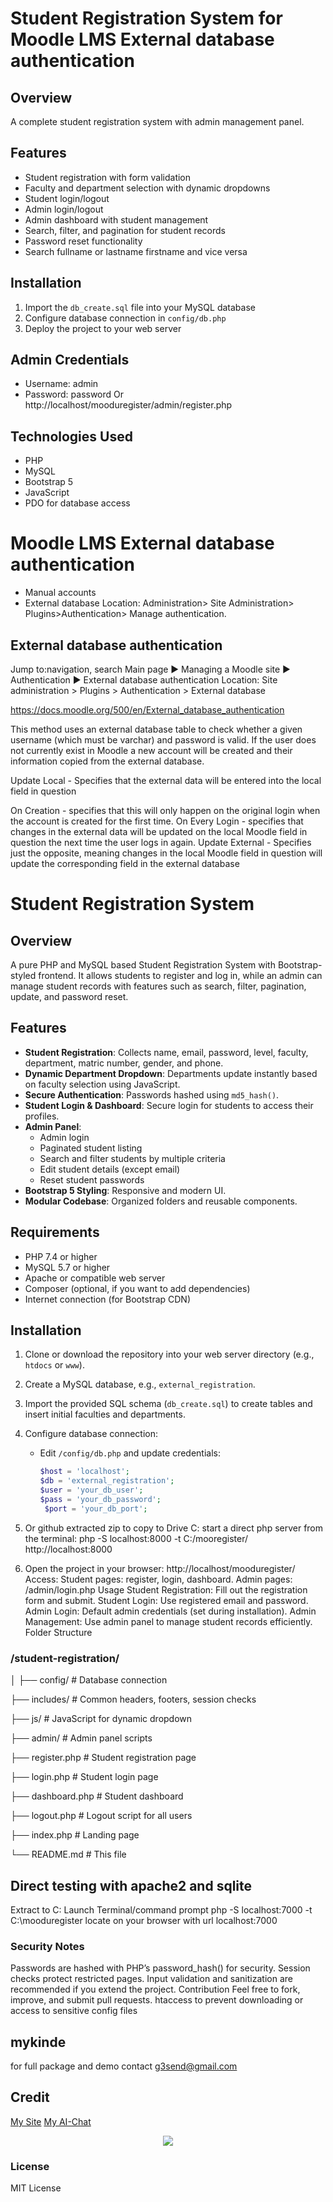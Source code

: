 # Student Registration System for Moodle LMS External database authentication 

## Overview

A complete student registration system with admin management panel.

## Features

- Student registration with form validation
- Faculty and department selection with dynamic dropdowns
- Student login/logout
- Admin login/logout
- Admin dashboard with student management
- Search, filter, and pagination for student records
- Password reset functionality
- Search fullname or lastname firstname and vice versa

## Installation

1. Import the `db_create.sql` file into your MySQL database
2. Configure database connection in `config/db.php`
3. Deploy the project to your web server

## Admin Credentials

- Username: admin
- Password: password
Or 
http://localhost/mooduregister/admin/register.php




## Technologies Used

- PHP
- MySQL
- Bootstrap 5
- JavaScript
- PDO for database access

# Moodle LMS External database authentication 
- Manual accounts
- External database
Location: Administration> Site Administration> Plugins>Authentication> Manage authentication.
## External database authentication
Jump to:navigation, search
Main page ► Managing a Moodle site ► Authentication ► External database authentication
Location: Site administration > Plugins > Authentication > External database

https://docs.moodle.org/500/en/External_database_authentication

This method uses an external database table to check whether a given username (which must be varchar) and password is valid. If the user does not currently exist in Moodle a new account will be created and their information copied from the external database.

Update Local - Specifies that the external data will be entered into the local field in question

On Creation - specifies that this will only happen on the original login when the account is created for the first time.
On Every Login - specifies that changes in the external data will be updated on the local Moodle field in question the next time the user logs in again.
Update External - Specifies just the opposite, meaning changes in the local Moodle field in question will update the corresponding field in the external database

# Student Registration System

## Overview
A pure PHP and MySQL based Student Registration System with Bootstrap-styled frontend. It allows students to register and log in, while an admin can manage student records with features such as search, filter, pagination, update, and password reset.

## Features
- **Student Registration**: Collects name, email, password, level, faculty, department, matric number, gender, and phone.
- **Dynamic Department Dropdown**: Departments update instantly based on faculty selection using JavaScript.
- **Secure Authentication**: Passwords hashed using `md5_hash()`.
- **Student Login & Dashboard**: Secure login for students to access their profiles.
- **Admin Panel**:
  - Admin login
  - Paginated student listing
  - Search and filter students by multiple criteria
  - Edit student details (except email)
  - Reset student passwords
- **Bootstrap 5 Styling**: Responsive and modern UI.
- **Modular Codebase**: Organized folders and reusable components.

## Requirements
- PHP 7.4 or higher
- MySQL 5.7 or higher
- Apache or compatible web server
- Composer (optional, if you want to add dependencies)
- Internet connection (for Bootstrap CDN)

## Installation
1. Clone or download the repository into your web server directory (e.g., `htdocs` or `www`).
2. Create a MySQL database, e.g., `external_registration`.
3. Import the provided SQL schema (`db_create.sql`) to create tables and insert initial faculties and departments.
4. Configure database connection:
   - Edit `/config/db.php` and update credentials:
     ```php
     $host = 'localhost';
     $db = 'external_registration';
     $user = 'your_db_user';
     $pass = 'your_db_password';
	  $port = 'your_db_port';
	 
5. Or github extracted zip to copy to Drive C:
start a direct php server from the terminal:
 php -S localhost:8000 -t C:/mooregister/
 http://localhost:8000

6. Open the project in your browser:
http://localhost/mooduregister/
Access:
Student pages: register, login, dashboard.
Admin pages: /admin/login.php
Usage
Student Registration: Fill out the registration form and submit.
Student Login: Use registered email and password.
Admin Login: Default admin credentials (set during installation).
Admin Management: Use admin panel to manage student records efficiently.
Folder Structure



### /student-registration/
│
├── config/         # Database connection

├── includes/       # Common headers, footers, session checks

├── js/            # JavaScript for dynamic dropdown

├── admin/         # Admin panel scripts

├── register.php   # Student registration page

├── login.php      # Student login page

├── dashboard.php  # Student dashboard

├── logout.php     # Logout script for all users

├── index.php      # Landing page

└── README.md      # This file

## Direct testing with apache2 and sqlite
Extract to C: 
Launch Terminal/command prompt
php -S localhost:7000 -t C:\mooduregister
locate on your browser with url localhost:7000



### Security Notes
Passwords are hashed with PHP’s password_hash() for security.
Session checks protect restricted pages.
Input validation and sanitization are recommended if you extend the project.
Contribution
Feel free to fork, improve, and submit pull requests.
htaccess to prevent downloading or access to sensitive config files

## mykinde
for full package and demo contact g3send@gmail.com

## Credit
[My Site](https://mykinde.github.io/site/)
[My AI-Chat](https://chatgpt.com/share/683312e2-fcc8-8004-a16a-ff288924bd58)



<p align="center">
<img src="https://https://i.imgur.com/WEBM0wh.png">

</p>

### License
MIT License